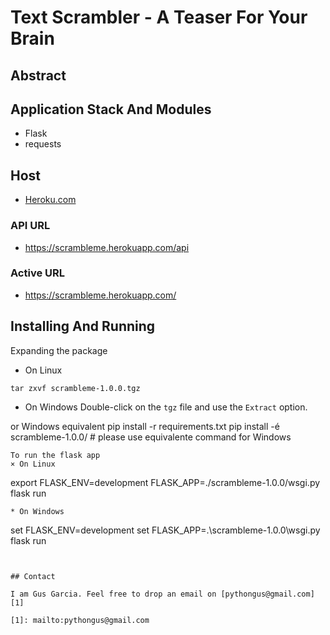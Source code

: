 # Text Scrambler - A Teaser For Your Brain

## Abstract


## Application Stack And Modules

* Flask
* requests

## Host

* [Heroku.com][2]

[2]: https://www.heroku.com

### API URL

* https://scrambleme.herokuapp.com/api

### Active URL

* https://scrambleme.herokuapp.com/

## Installing And Running
Expanding the package
* On Linux
```
tar zxvf scrambleme-1.0.0.tgz
```
* On Windows
    Double-click on the `tgz` file and use the `Extract` option.


or Windows equivalent
pip install -r requirements.txt
pip install -é scrambleme-1.0.0/ # please use equivalente command for Windows
```
To run the flask app
× On Linux
```
export FLASK_ENV=development
FLASK_APP=./scrambleme-1.0.0/wsgi.py flask run
```
* On Windows
```
set FLASK_ENV=development
set FLASK_APP=.\scrambleme-1.0.0\wsgi.py
flask run
```


## Contact

I am Gus Garcia. Feel free to drop an email on [pythongus@gmail.com][1]

[1]: mailto:pythongus@gmail.com
